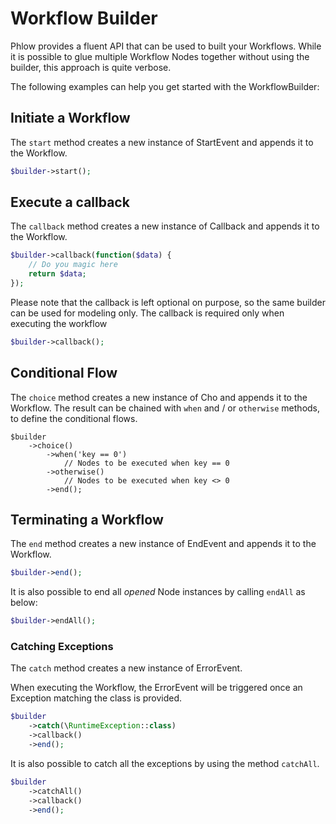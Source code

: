 # Workflow Builder
Phlow provides a fluent API that can be used to built your Workflows. While it is possible to glue multiple Workflow Nodes together without using the builder, this approach is quite verbose.

The following examples can help you get started with the WorkflowBuilder:

## Initiate a Workflow

The `start` method creates a new instance of StartEvent and appends it to the Workflow. 

``` php
$builder->start();
```

## Execute a callback

The `callback` method creates a new instance of Callback and appends it to the Workflow.

``` php
$builder->callback(function($data) {
    // Do you magic here
    return $data;
});

```

Please note that the callback is left optional on purpose, so the same builder can be used for modeling only. The callback is required only when executing the workflow

``` php
$builder->callback();
```

## Conditional Flow

The `choice` method creates a new instance of Cho and appends it to the Workflow.
The result can be chained with `when` and / or `otherwise` methods, to define the conditional flows.

``` 
$builder
    ->choice()
        ->when('key == 0')
            // Nodes to be executed when key == 0
        ->otherwise()
            // Nodes to be executed when key <> 0
        ->end();
```

## Terminating a Workflow

The `end` method creates a new instance of EndEvent and appends it to the Workflow.

``` php
$builder->end();
```

It is also possible to end all *opened* Node instances by calling `endAll` as below:

``` php
$builder->endAll();
``` 

### Catching Exceptions

The `catch` method creates a new instance of ErrorEvent.

When executing the Workflow, the ErrorEvent will be triggered once an Exception matching the class is provided.

``` php
$builder
    ->catch(\RuntimeException::class)
    ->callback()
    ->end();
```

It is also possible to catch all the exceptions by using the method `catchAll`.

``` php
$builder
    ->catchAll()
    ->callback()
    ->end();
```
